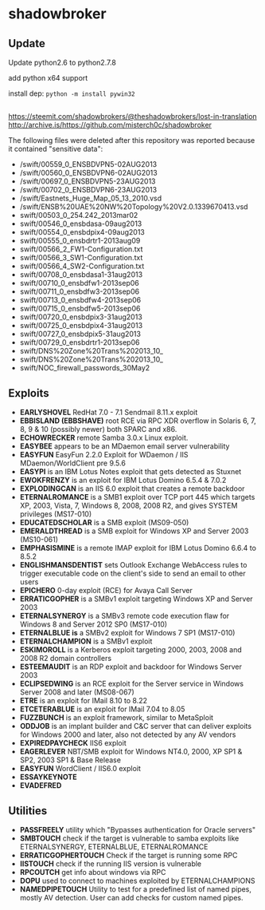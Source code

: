 # shadowbroker

## Update

Update python2.6 to python2.7.8

add python x64 support

install dep: `python -m install pywin32`

##  

https://steemit.com/shadowbrokers/@theshadowbrokers/lost-in-translation
http://archive.is/https://github.com/misterch0c/shadowbroker

The following files were deleted after this repository was reported because it contained "sensitive data":

* /swift/00559_0_ENSBDVPN5-02AUG2013
* /swift/00560_0_ENSBDVPN6-02AUG2013
* /swift/00697_0_ENSBDVPN5-23AUG2013
* /swift/00702_0_ENSBDVPN6-23AUG2013
* /swift/Eastnets_Huge_Map_05_13_2010.vsd
* /swift/ENSB%20UAE%20NW%20Topology%20V2.0.1339670413.vsd
* swift/00503_0_254.242_2013mar02
* swift/00546_0_ensbdasa-09aug2013
* swift/00554_0_ensbdpix4-09aug2013
* swift/00555_0_ensbdrtr1-2013aug09
* swift/00566_2_FW1-Configuration.txt
* swift/00566_3_SW1-Configuration.txt
* swift/00566_4_SW2-Configuration.txt
* swift/00708_0_ensbdasa1-31aug2013 
* swift/00710_0_ensbdfw1-2013sep06
* swift/00711_0_ensbdfw3-2013sep06
* swift/00713_0_ensbdfw4-2013sep06
* swift/00715_0_ensbdfw5-2013sep06
* swift/00720_0_ensbdpix3-31aug2013
* swift/00725_0_ensbdpix4-31aug2013
* swift/00727_0_ensbdpix5-31aug2013
* swift/00729_0_ensbdrtr1-2013sep06
* swift/DNS%20Zone%20Trans%202013_10_
* swift/DNS%20Zone%20Trans%202013_10_
* swift/NOC_firewall_passwords_30May2

## Exploits

- **EARLYSHOVEL** RedHat 7.0 - 7.1 Sendmail 8.11.x exploit 
- **EBBISLAND (EBBSHAVE)** root RCE via RPC XDR overflow in Solaris 6, 7, 8, 9 & 10 (possibly newer) both SPARC and x86.
- **ECHOWRECKER** remote Samba 3.0.x Linux exploit. 
- **EASYBEE** appears to be an MDaemon email server vulnerability
- **EASYFUN** EasyFun 2.2.0 Exploit for WDaemon / IIS MDaemon/WorldClient pre 9.5.6
- **EASYPI** is an IBM Lotus Notes exploit  that gets detected as Stuxnet 
- **EWOKFRENZY** is an exploit for IBM Lotus Domino 6.5.4 & 7.0.2
- **EXPLODINGCAN** is an IIS 6.0 exploit that creates a remote backdoor
- **ETERNALROMANCE** is a SMB1 exploit over TCP port 445 which targets XP, 2003, Vista, 7, Windows 8, 2008, 2008 R2, and gives SYSTEM privileges (MS17-010)
- **EDUCATEDSCHOLAR** is a SMB exploit (MS09-050)
- **EMERALDTHREAD** is a SMB exploit for Windows XP and Server 2003 (MS10-061)
- **EMPHASISMINE** is a remote IMAP exploit for IBM Lotus Domino 6.6.4 to 8.5.2
- **ENGLISHMANSDENTIST** sets Outlook Exchange WebAccess rules to trigger executable code on the client's side to send an email to other users
- **EPICHERO** 0-day exploit (RCE) for Avaya Call Server
- **ERRATICGOPHER** is a SMBv1 exploit targeting Windows XP and Server 2003 
- **ETERNALSYNERGY** is a SMBv3 remote code execution flaw  for Windows 8 and Server 2012 SP0 (MS17-010)
- **ETERNALBLUE is** a SMBv2 exploit for Windows 7 SP1 (MS17-010)
- **ETERNALCHAMPION** is a SMBv1 exploit
- **ESKIMOROLL** is a Kerberos exploit targeting 2000, 2003, 2008 and 2008 R2 domain controllers
- **ESTEEMAUDIT** is an RDP exploit and backdoor for Windows Server 2003
- **ECLIPSEDWING** is an RCE exploit for the Server service in Windows Server 2008 and later (MS08-067)
- **ETRE** is an exploit for IMail 8.10 to 8.22 
- **ETCETERABLUE** is an exploit for IMail 7.04 to 8.05
- **FUZZBUNCH** is an exploit framework, similar to MetaSploit
- **ODDJOB** is an implant builder and C&C server that can deliver exploits for Windows 2000 and later, also not detected by any AV vendors 
- **EXPIREDPAYCHECK** IIS6 exploit
- **EAGERLEVER** NBT/SMB exploit for Windows NT4.0, 2000, XP SP1 & SP2, 2003 SP1 & Base Release
- **EASYFUN** WordClient / IIS6.0 exploit
- **ESSAYKEYNOTE** 
- **EVADEFRED**

## Utilities

- **PASSFREELY** utility which "Bypasses authentication for Oracle servers"
- **SMBTOUCH** check if the target is vulnerable to samba exploits like ETERNALSYNERGY, ETERNALBLUE, ETERNALROMANCE 
- **ERRATICGOPHERTOUCH**  Check if the target is running some RPC
- **IISTOUCH** check if the running IIS version is vulnerable
- **RPCOUTCH** get info about windows via RPC
- **DOPU** used to connect to machines exploited by ETERNALCHAMPIONS
- **NAMEDPIPETOUCH** Utility to test for a predefined list of named pipes, mostly AV detection. User can add checks for custom named pipes.
